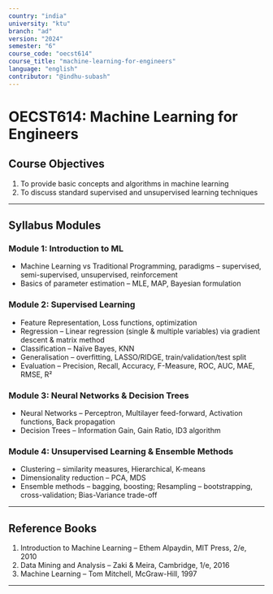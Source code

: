 ```yaml
---
country: "india"
university: "ktu"
branch: "ad"
version: "2024"
semester: "6"
course_code: "oecst614"
course_title: "machine-learning-for-engineers"
language: "english"
contributor: "@indhu-subash"
---
```


# OECST614: Machine Learning for Engineers  

## Course Objectives

1. To provide basic concepts and algorithms in machine learning  
2. To discuss standard supervised and unsupervised learning techniques  

---

## Syllabus Modules

### Module 1: Introduction to ML
- Machine Learning vs Traditional Programming, paradigms – supervised, semi-supervised, unsupervised, reinforcement  
- Basics of parameter estimation – MLE, MAP, Bayesian formulation  

### Module 2: Supervised Learning
- Feature Representation, Loss functions, optimization  
- Regression – Linear regression (single & multiple variables) via gradient descent & matrix method  
- Classification – Naïve Bayes, KNN  
- Generalisation – overfitting, LASSO/RIDGE, train/validation/test split  
- Evaluation – Precision, Recall, Accuracy, F-Measure, ROC, AUC, MAE, RMSE, R²  

### Module 3: Neural Networks & Decision Trees
- Neural Networks – Perceptron, Multilayer feed-forward, Activation functions, Back propagation  
- Decision Trees – Information Gain, Gain Ratio, ID3 algorithm  

### Module 4: Unsupervised Learning & Ensemble Methods
- Clustering – similarity measures, Hierarchical, K-means  
- Dimensionality reduction – PCA, MDS  
- Ensemble methods – bagging, boosting; Resampling – bootstrapping, cross-validation; Bias-Variance trade-off  

---

## Reference Books

1. Introduction to Machine Learning – Ethem Alpaydin, MIT Press, 2/e, 2010  
2. Data Mining and Analysis – Zaki & Meira, Cambridge, 1/e, 2016  
3. Machine Learning – Tom Mitchell, McGraw-Hill, 1997  

---
